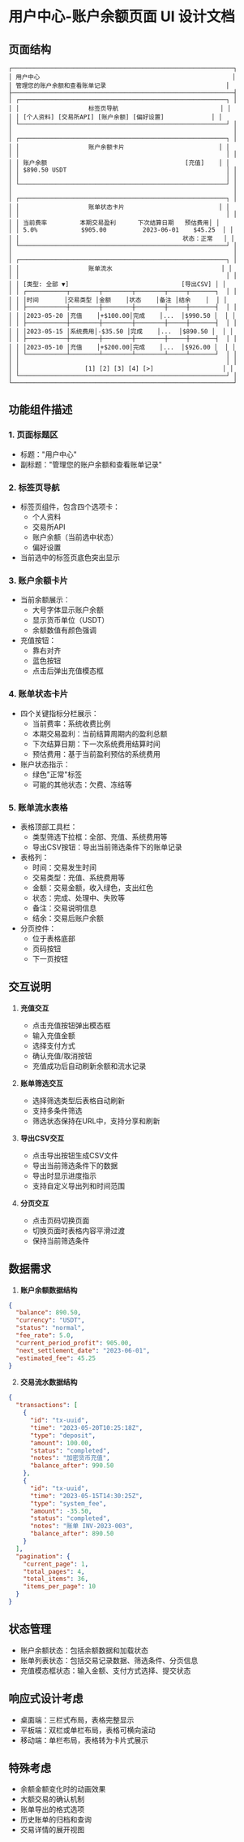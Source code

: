 # 用户中心-账户余额页面 UI 设计文档

## 页面结构

```
┌─────────────────────────────────────────────────────────────┐
│ 用户中心                                                     │
│ 管理您的账户余额和查看账单记录                                 │
├─────────────────────────────────────────────────────────────┤
│ ┌─────────────────────────────────────────────────────────┐ │
│ │                   标签页导航                            │ │
│ │ [个人资料] [交易所API] [账户余额] [偏好设置]             │ │
│ └─────────────────────────────────────────────────────────┘ │
│                                                             │
│ ┌─────────────────────────────────────────────────────────┐ │
│ │                   账户余额卡片                          │ │
│ │                                                         │ │
│ │ 账户余额                                      [充值]    │ │
│ │ $890.50 USDT                                            │ │
│ │                                                         │ │
│ └─────────────────────────────────────────────────────────┘ │
│                                                             │
│ ┌─────────────────────────────────────────────────────────┐ │
│ │                   账单状态卡片                          │ │
│ │                                                         │ │
│ │ 当前费率         本期交易盈利      下次结算日期   预估费用│ │
│ │ 5.0%            $905.00          2023-06-01    $45.25  │ │
│ │                                             状态：正常   │ │
│ └─────────────────────────────────────────────────────────┘ │
│                                                             │
│ ┌─────────────────────────────────────────────────────────┐ │
│ │                   账单流水                              │ │
│ │                                                         │ │
│ │ [类型: 全部 ▼]                               [导出CSV] │ │
│ │ ┌───────────┬────────┬────────┬────────┬─────┬───────┐  │ │
│ │ │时间       │交易类型 │金额    │状态    │备注 │结余    │  │ │
│ │ ├───────────┼────────┼────────┼────────┼─────┼───────┤  │ │
│ │ │2023-05-20 │充值    │+$100.00│完成    │...  │$990.50 │  │ │
│ │ ├───────────┼────────┼────────┼────────┼─────┼───────┤  │ │
│ │ │2023-05-15 │系统费用│-$35.50 │完成    │...  │$890.50 │  │ │
│ │ ├───────────┼────────┼────────┼────────┼─────┼───────┤  │ │
│ │ │2023-05-10 │充值    │+$200.00│完成    │...  │$926.00 │  │ │
│ │ └───────────┴────────┴────────┴────────┴─────┴───────┘  │ │
│ │                                                         │ │
│ │                  [1] [2] [3] [4] [>]                   │ │
│ └─────────────────────────────────────────────────────────┘ │
└─────────────────────────────────────────────────────────────┘
```

## 功能组件描述

### 1. 页面标题区
- 标题："用户中心"
- 副标题："管理您的账户余额和查看账单记录"

### 2. 标签页导航
- 标签页组件，包含四个选项卡：
  - 个人资料
  - 交易所API
  - 账户余额（当前选中状态）
  - 偏好设置
- 当前选中的标签页底色突出显示

### 3. 账户余额卡片
- 当前余额展示：
  - 大号字体显示账户余额
  - 显示货币单位（USDT）
  - 余额数值有颜色强调
- 充值按钮：
  - 靠右对齐
  - 蓝色按钮
  - 点击后弹出充值模态框

### 4. 账单状态卡片
- 四个关键指标分栏展示：
  - 当前费率：系统收费比例
  - 本期交易盈利：当前结算周期内的盈利总额
  - 下次结算日期：下一次系统费用结算时间
  - 预估费用：基于当前盈利预估的系统费用
- 账户状态指示：
  - 绿色"正常"标签
  - 可能的其他状态：欠费、冻结等

### 5. 账单流水表格
- 表格顶部工具栏：
  - 类型筛选下拉框：全部、充值、系统费用等
  - 导出CSV按钮：导出当前筛选条件下的账单记录
- 表格列：
  - 时间：交易发生时间
  - 交易类型：充值、系统费用等
  - 金额：交易金额，收入绿色，支出红色
  - 状态：完成、处理中、失败等
  - 备注：交易说明信息
  - 结余：交易后账户余额
- 分页控件：
  - 位于表格底部
  - 页码按钮
  - 下一页按钮

## 交互说明

1. **充值交互**
   - 点击充值按钮弹出模态框
   - 输入充值金额
   - 选择支付方式
   - 确认充值/取消按钮
   - 充值成功后自动刷新余额和流水记录

2. **账单筛选交互**
   - 选择筛选类型后表格自动刷新
   - 支持多条件筛选
   - 筛选状态保持在URL中，支持分享和刷新

3. **导出CSV交互**
   - 点击导出按钮生成CSV文件
   - 导出当前筛选条件下的数据
   - 导出时显示进度指示
   - 支持自定义导出列和时间范围

4. **分页交互**
   - 点击页码切换页面
   - 切换页面时表格内容平滑过渡
   - 保持当前筛选条件

## 数据需求

1. **账户余额数据结构**
```json
{
  "balance": 890.50,
  "currency": "USDT",
  "status": "normal",
  "fee_rate": 5.0,
  "current_period_profit": 905.00,
  "next_settlement_date": "2023-06-01",
  "estimated_fee": 45.25
}
```

2. **交易流水数据结构**
```json
{
  "transactions": [
    {
      "id": "tx-uuid",
      "time": "2023-05-20T10:25:18Z",
      "type": "deposit",
      "amount": 100.00,
      "status": "completed",
      "notes": "加密货币充值",
      "balance_after": 990.50
    },
    {
      "id": "tx-uuid",
      "time": "2023-05-15T14:30:25Z",
      "type": "system_fee",
      "amount": -35.50,
      "status": "completed",
      "notes": "账单 INV-2023-003",
      "balance_after": 890.50
    }
  ],
  "pagination": {
    "current_page": 1,
    "total_pages": 4,
    "total_items": 36,
    "items_per_page": 10
  }
}
```

## 状态管理

- 账户余额状态：包括余额数据和加载状态
- 账单列表状态：包括交易记录数据、筛选条件、分页信息
- 充值模态框状态：输入金额、支付方式选择、提交状态

## 响应式设计考虑

- 桌面端：三栏式布局，表格完整显示
- 平板端：双栏或单栏布局，表格可横向滚动
- 移动端：单栏布局，表格转为卡片式展示

## 特殊考虑

- 余额金额变化时的动画效果
- 大额交易的确认机制
- 账单导出的格式选项
- 历史账单的归档和查询
- 交易详情的展开视图